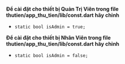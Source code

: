 **Để cài đặt cho thiết bị Quản Trị Viên trong file thutien/app_thu_tien/lib/const.dart hãy chỉnh**
- ````static bool isAdmin = true;````

**Để cài đặt cho thiết bị Nhân Viên trong file thutien/app_thu_tien/lib/const.dart hãy chỉnh**
- ````static bool isAdmin = false;````
